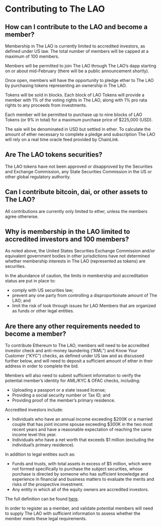 # Contributing to The LAO

## How can I contribute to the LAO and become a member?

Membership in The LAO is currently limited to accredited investors, as defined under US law. The total number of members will be capped at a maximum of 100 members.

Members will be permitted to join The LAO through The LAO’s dapp starting on or about mid-February (there will be a public announcement shortly).

Once open, members will have the opportunity to pledge ether to The LAO by purchasing tokens representing an ownership in The LAO.

Tokens will be sold in blocks. Each block of LAO Tokens will provide a member with 1% of the voting rights in The LAO, along with 1% pro rata rights to any proceeds from investments.

Each member will be permitted to purchase up to nine blocks of LAO Tokens (or 9% in total) for a maximum purchase price of \$225,000 (USD).

The sale will be denominated in USD but settled in ether. To calculate the amount of ether necessary to complete a pledge and subscription The LAO will rely on a real time oracle feed provided by ChainLink.

## Are The LAO tokens securities?

The LAO tokens have not been approved or disapproved by the Securities and Exchange Commission, any State Securities Commission in the US or other global regulatory authority.

## Can I contribute bitcoin, dai, or other assets to The LAO?

All contributions are currently only limited to ether, unless the members agree otherwise.

## Why is membership in the LAO limited to accredited investors and 100 members?

As noted above, the United States Securities Exchange Commission and/or equivalent government bodies in other jurisdictions have not determined whether membership interests in The LAO (represented as tokens) are securities.

In the abundance of caution, the limits in membership and accreditation status are put in place to:

- comply with US securities law;
- prevent any one party from controlling a disproportionate amount of The LAO; and
- limit the risk of look through issues for LAO Members that are organized as funds or other legal entities.

## Are there any other requirements needed to become a member?

To contribute Ethereum to The LAO, members will need to be accredited investor check and anti-money laundering (“AML”) and Know Your Customer (“KYC”) checks, as defined under US law and as discussed further below, and will need to deposit a sufficient amount of ether in their address in order to complete the bid.

Members will also need to submit sufficient information to verify the potential member’s identity for AML/KYC & OFAC checks, including:

- Uploading a passport or a state issued license;
- Providing a social security number or Tax ID; and
- Providing proof of the member’s primary residence.

Accredited investors include:

- Individuals who have an annual income exceeding $200K or a married couple that has joint income spouse exceeding $300K in the two most recent years and have a reasonable expectation of reaching the same income level this year.
- Individuals who have a net worth that exceeds \$1 million (excluding the individual’s primary residence).

In addition to legal entities such as:

- Funds and trusts, with total assets in excess of \$5 million, which were not formed specifically to purchase the subject securities, whose purchase is directed by someone who has sufficient knowledge and experience in financial and business matters to evaluate the merits and risks of the prospective investment.
- Any entity in which all of the equity owners are accredited investors.

The full definition can be found [here](https://www.sec.gov/fast-answers/answers-accredhtm.html).

In order to register as a member, and validate potential members will need to supply The LAO with sufficient information to assess whether the member meets these legal requirements.
